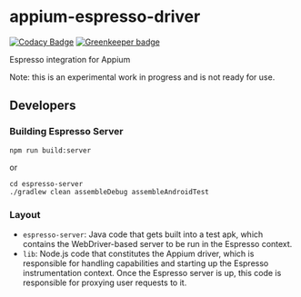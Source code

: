 # appium-espresso-driver

[![Codacy Badge](https://api.codacy.com/project/badge/Grade/a877b7395f2d475aa79c08daf665dc3c)](https://www.codacy.com/app/dpgraham/appium-espresso-driver?utm_source=github.com&amp;utm_medium=referral&amp;utm_content=appium/appium-espresso-driver&amp;utm_campaign=Badge_Grade)
[![Greenkeeper badge](https://badges.greenkeeper.io/appium/appium-espresso-driver.svg)](https://greenkeeper.io/)

Espresso integration for Appium

Note: this is an experimental work in progress and is not ready for use.

## Developers

### Building Espresso Server
```
npm run build:server
```
or
```
cd espresso-server
./gradlew clean assembleDebug assembleAndroidTest
```

### Layout

* `espresso-server`: Java code that gets built into a test apk, which contains the WebDriver-based server to be run in the Espresso context.
* `lib`: Node.js code that constitutes the Appium driver, which is responsible for handling capabilities and starting up the Espresso instrumentation context. Once the Espresso server is up, this code is responsible for proxying user requests to it.
